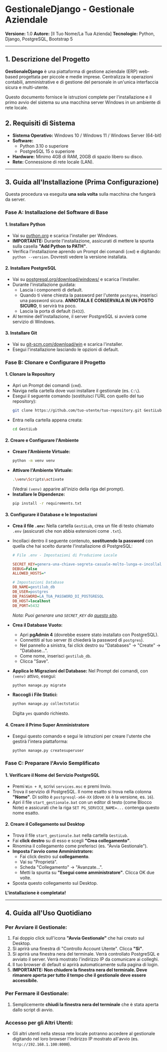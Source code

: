 # GestionaleDjango - Gestionale Aziendale

**Versione:** 1.0
**Autore:** [Il Tuo Nome/La Tua Azienda]
**Tecnologie:** Python, Django, PostgreSQL, Bootstrap 5

---

## 1. Descrizione del Progetto

**GestionaleDjango** è una piattaforma di gestione aziendale (ERP) web-based progettata per piccole e medie imprese. Centralizza le operazioni contabili, amministrative e di gestione del personale in un'unica interfaccia sicura e multi-utente.

Questo documento fornisce le istruzioni complete per l'installazione e il primo avvio del sistema su una macchina server Windows in un ambiente di rete locale.

## 2. Requisiti di Sistema

-   **Sistema Operativo:** Windows 10 / Windows 11 / Windows Server (64-bit)
-   **Software:**
    -   Python 3.10 o superiore
    -   PostgreSQL 15 o superiore
-   **Hardware:** Minimo 4GB di RAM, 20GB di spazio libero su disco.
-   **Rete:** Connessione di rete locale (LAN).

---

## 3. Guida all'Installazione (Prima Configurazione)

Questa procedura va eseguita **una sola volta** sulla macchina che fungerà da server.

### Fase A: Installazione del Software di Base

#### 1. Installare Python
-   Vai su [python.org](https://www.python.org/downloads/windows/) e scarica l'installer per Windows.
-   **IMPORTANTE:** Durante l'installazione, assicurati di mettere la spunta sulla casella **"Add Python to PATH"**.
-   Verifica l'installazione aprendo un Prompt dei comandi (`cmd`) e digitando: `python --version`. Dovresti vedere la versione installata.

#### 2. Installare PostgreSQL
-   Vai su [postgresql.org/download/windows/](https://www.postgresql.org/download/windows/) e scarica l'installer.
-   Durante l'installazione guidata:
    -   Lascia i componenti di default.
    -   Quando ti viene chiesta la password per l'utente `postgres`, inserisci una password sicura. **ANNOTALA E CONSERVALA IN UN POSTO SICURO**, ti servirà tra poco.
    -   Lascia la porta di default (`5432`).
-   Al termine dell'installazione, il server PostgreSQL si avvierà come servizio di Windows.

#### 3. Installare Git
-   Vai su [git-scm.com/download/win](https://git-scm.com/download/win) e scarica l'installer.
-   Esegui l'installazione lasciando le opzioni di default.

### Fase B: Clonare e Configurare il Progetto

#### 1. Clonare la Repository
-   Apri un Prompt dei comandi (`cmd`).
-   Naviga nella cartella dove vuoi installare il gestionale (es. `C:\`).
-   Esegui il seguente comando (sostituisci l'URL con quello del tuo repository):
    ```bash
    git clone https://github.com/tuo-utente/tuo-repository.git GestiLub
    ```
-   Entra nella cartella appena creata:
    ```bash
    cd GestiLub
    ```

#### 2. Creare e Configurare l'Ambiente
-   **Creare l'Ambiente Virtuale:**
    ```bash
    python -m venv venv
    ```
-   **Attivare l'Ambiente Virtuale:**
    ```bash
    .\venv\Scripts\activate
    ```
    (Vedrai `(venv)` apparire all'inizio della riga del prompt).
-   **Installare le Dipendenze:**
    ```bash
    pip install -r requirements.txt
    ```

#### 3. Configurare il Database e le Impostazioni
-   **Crea il file `.env`:** Nella cartella `GestiLub`, crea un file di testo chiamato `.env` (assicurati che non abbia estensioni come `.txt`).
-   Incollaci dentro il seguente contenuto, **sostituendo la password** con quella che hai scelto durante l'installazione di PostgreSQL:
    ```ini
    # File .env - Impostazioni di Produzione Locale
    
    SECRET_KEY=genera-una-chiave-segreta-casuale-molto-lunga-e-incollala-qui
    DEBUG=False
    ALLOWED_HOSTS=*
    
    # Impostazioni Database
    DB_NAME=gestilub_db
    DB_USER=postgres
    DB_PASSWORD=LA_TUA_PASSWORD_DI_POSTGRESQL
    DB_HOST=localhost
    DB_PORT=5432
    ```
    *Nota: Puoi generare una `SECRET_KEY` da [questo sito](https://djecrety.ir/).*

-   **Crea il Database Vuoto:**
    -   Apri **pgAdmin 4** (dovrebbe essere stato installato con PostgreSQL).
    -   Connettiti al tuo server (ti chiederà la password di `postgres`).
    -   Nel pannello a sinistra, fai click destro su "Databases" -> "Create" -> "Database...".
    -   Come nome, inserisci `gestilub_db`.
    -   Clicca "Save".

-   **Applica le Migrazioni del Database:**
    Nel Prompt dei comandi, con `(venv)` attivo, esegui:
    ```bash
    python manage.py migrate
    ```

-   **Raccogli i File Statici:**
    ```bash
    python manage.py collectstatic
    ```
    Digita `yes` quando richiesto.

#### 4. Creare il Primo Super Amministratore
-   Esegui questo comando e segui le istruzioni per creare l'utente che gestirà l'intera piattaforma:
    ```bash
    python manage.py createsuperuser
    ```

### Fase C: Preparare l'Avvio Semplificato

#### 1. Verificare il Nome del Servizio PostgreSQL
-   Premi `Win + R`, scrivi `services.msc` e premi Invio.
-   Trova il servizio di PostgreSQL. Il nome esatto si trova nella colonna **"Nome"**. Di solito è `postgresql-x64-XX` (dove `XX` è la versione, es. `16`).
-   Apri il file `start_gestionale.bat` con un editor di testo (come Blocco Note) e assicurati che la riga `SET PG_SERVICE_NAME=...` contenga questo nome esatto.

#### 2. Creare il Collegamento sul Desktop
-   Trova il file `start_gestionale.bat` nella cartella `GestiLub`.
-   Fai **click destro** su di esso e scegli **"Crea collegamento"**.
-   Rinomina il collegamento come preferisci (es. "Avvia Gestionale").
-   **Imposta l'avvio come Amministratore:**
    -   Fai click destro sul **collegamento**.
    -   Vai su "Proprietà".
    -   Scheda "Collegamento" -> "Avanzate...".
    -   Metti la spunta su **"Esegui come amministratore"**. Clicca OK due volte.
-   Sposta questo collegamento sul Desktop.

**L'installazione è completata!**

---

## 4. Guida all'Uso Quotidiano

### Per Avviare il Gestionale:
1.  Fai doppio click sull'icona **"Avvia Gestionale"** che hai creato sul Desktop.
2.  Si aprirà una finestra di "Controllo Account Utente". Clicca **"Sì"**.
3.  Si aprirà una finestra nera del terminale. Verrà controllato PostgreSQL e avviato il server. Verrà mostrato l'indirizzo IP da comunicare ai colleghi.
4.  Il tuo browser di default si aprirà automaticamente sulla pagina di login.
5.  **IMPORTANTE: Non chiudere la finestra nera del terminale. Deve rimanere aperta per tutto il tempo che il gestionale deve essere accessibile.**

### Per Fermare il Gestionale:
1.  Semplicemente **chiudi la finestra nera del terminale** che è stata aperta dallo script di avvio.

### Accesso per gli Altri Utenti:
-   Gli altri utenti nella stessa rete locale potranno accedere al gestionale digitando nel loro browser l'indirizzo IP mostrato all'avvio (es. `http://192.168.1.100:8000`).